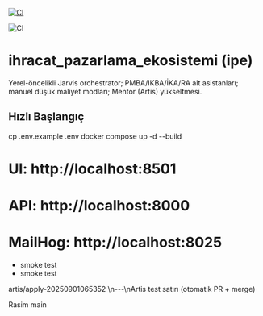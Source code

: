 [![CI](https://github.com/Rasimai/ihracat_pazarlama_ekosistemi/actions/workflows/ci.yml/badge.svg)](https://github.com/Rasimai/ihracat_pazarlama_ekosistemi/actions/workflows/ci.yml)

![CI](https://github.com/Rasimai/ihracat_pazarlama_ekosistemi/actions/workflows/ci.yml/badge.svg)

# ihracat_pazarlama_ekosistemi (ipe)
Yerel-öncelikli Jarvis orchestrator; PMBA/IKBA/İKA/RA alt asistanları; manuel düşük maliyet modları; Mentor (Artis) yükseltmesi.

## Hızlı Başlangıç
cp .env.example .env
docker compose up -d --build
# UI: http://localhost:8501
# API: http://localhost:8000
# MailHog: http://localhost:8025
- smoke test
- smoke test

artis/apply-20250901065352
\n---\nArtis test satırı (otomatik PR + merge)

Rasim
main
